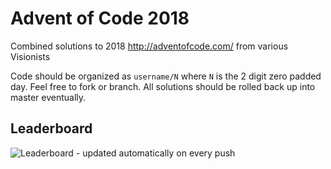 # Advent of Code 2018

Combined solutions to 2018 http://adventofcode.com/ from various Visionists

Code should be organized as `username/N` where `N` is the 2 digit zero padded day. Feel free to fork or branch. All solutions should be rolled back up into master eventually.


## Leaderboard
![Leaderboard - updated automatically on every push](https://visionist-advent-of-code.s3.amazonaws.com/leaderboard.png?BREAKCACHEPLS)


